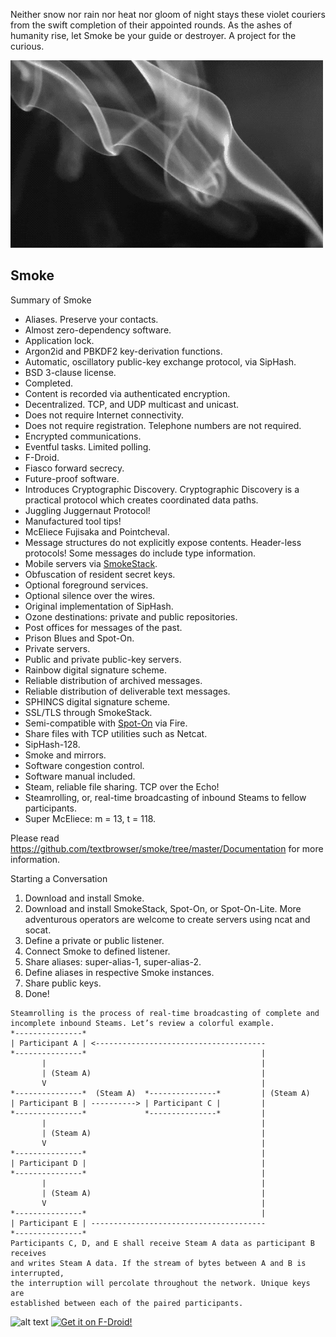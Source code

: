 Neither snow nor rain nor heat nor gloom of night stays these violet
couriers from the swift completion of their appointed rounds. As the
ashes of humanity rise, let Smoke be your guide or destroyer.
A project for the curious.

![alt text](https://github.com/textbrowser/smoke/blob/master/Images/smoke.gif)

Smoke
-----

Summary of Smoke

<ul>
<li>Aliases. Preserve your contacts.</li>
<li>Almost zero-dependency software.</li>
<li>Application lock.</li>
<li>Argon2id and PBKDF2 key-derivation functions.</li>
<li>Automatic, oscillatory public-key exchange protocol, via SipHash.</li>
<li>BSD 3-clause license.</li>
<li>Completed.</li>
<li>Content is recorded via authenticated encryption.</li>
<li>Decentralized. TCP, and UDP multicast and unicast.</li>
<li>Does not require Internet connectivity.</li>
<li>Does not require registration. Telephone numbers are not required.</li>
<li>Encrypted communications.</li>
<li>Eventful tasks. Limited polling.</li>
<li>F-Droid.</li>
<li>Fiasco forward secrecy.</li>
<li>Future-proof software.</li>
<li>Introduces Cryptographic Discovery. Cryptographic Discovery is a
practical protocol which creates coordinated data paths.</li>
<li>Juggling Juggernaut Protocol!</li>
<li>Manufactured tool tips!</li>
<li>McEliece Fujisaka and Pointcheval.</li>
<li>Message structures do not explicitly expose contents.
Header-less protocols! Some messages do include type information.</li>
<li>Mobile servers via
<a href="https://github.com/textbrowser/smokestack">SmokeStack</a>.</li>
<li>Obfuscation of resident secret keys.</li>
<li>Optional foreground services.</li>
<li>Optional silence over the wires.</li>
<li>Original implementation of SipHash.</li>
<li>Ozone destinations: private and public repositories.</li>
<li>Post offices for messages of the past.</li>
<li>Prison Blues and Spot-On.</li>
<li>Private servers.</li>
<li>Public and private public-key servers.</li>
<li>Rainbow digital signature scheme.</li>
<li>Reliable distribution of archived messages.</li>
<li>Reliable distribution of deliverable text messages.</li>
<li>SPHINCS digital signature scheme.</li>
<li>SSL/TLS through SmokeStack.</li>
<li>Semi-compatible with
<a href="https://github.com/textbrowser/spot-on">Spot-On</a> via Fire.</li>
<li>Share files with TCP utilities such as Netcat.</li>
<li>SipHash-128.</li>
<li>Smoke and mirrors.</li>
<li>Software congestion control.</li>
<li>Software manual included.</li>
<li>Steam, reliable file sharing. TCP over the Echo!</li>
<li>Steamrolling, or, real-time broadcasting of inbound Steams to fellow
participants.</li>
<li>Super McEliece: m = 13, t = 118.</li>
</ul>

Please read https://github.com/textbrowser/smoke/tree/master/Documentation
for more information.

Starting a Conversation

<ol>
<li>Download and install Smoke.</li>
<li>Download and install SmokeStack, Spot-On, or Spot-On-Lite. More
adventurous operators are welcome to create servers using ncat and socat.</li>
<li>Define a private or public listener.</li>
<li>Connect Smoke to defined listener.</li>
<li>Share aliases: super-alias-1, super-alias-2.</li>
<li>Define aliases in respective Smoke instances.</li>
<li>Share public keys.</li>
<li>Done!</li>
</ol>

```
Steamrolling is the process of real-time broadcasting of complete and
incomplete inbound Steams. Let’s review a colorful example.
*---------------*
| Participant A | <--------------------------------------
*---------------*                                       |
       |                                                |
       | (Steam A)                                      |
       V                                                |
*---------------*  (Steam A)  *---------------*         | (Steam A)
| Participant B | ----------> | Participant C |         |
*---------------*             *---------------*         |
       |                                                |
       | (Steam A)                                      |
       V                                                |
*---------------*                                       |
| Participant D |                                       |
*---------------*                                       |
       |                                                |
       | (Steam A)                                      |
       V                                                |
*---------------*                                       |
| Participant E | ---------------------------------------
*---------------*
Participants C, D, and E shall receive Steam A data as participant B receives
and writes Steam A data. If the stream of bytes between A and B is interrupted,
the interruption will percolate throughout the network. Unique keys are
established between each of the paired participants.
```

![alt text](https://github.com/textbrowser/smoke/blob/master/Images/smoke_7.png)
[<img src="https://fdroid.gitlab.io/artwork/badge/get-it-on.png"
     alt="Get it on F-Droid!"
     height="80">](https://f-droid.org/packages/org.purple.smoke/)
